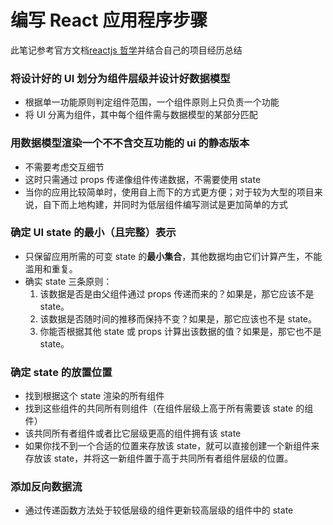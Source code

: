 # 编写 React 应用程序步骤

此笔记参考官方文档[reactjs 哲学](https://zh-hans.reactjs.org/docs/thinking-in-react.html)并结合自己的项目经历总结

### 将设计好的 UI 划分为组件层级并设计好数据模型

- 根据单一功能原则判定组件范围，一个组件原则上只负责一个功能
- 将 UI 分离为组件，其中每个组件需与数据模型的某部分匹配

### 用数据模型渲染一个不不含交互功能的 ui 的静态版本

- 不需要考虑交互细节
- 这时只需通过 props 传递像组件传递数据，不需要使用 state
- 当你的应用比较简单时，使用自上而下的方式更方便；对于较为大型的项目来说，自下而上地构建，并同时为低层组件编写测试是更加简单的方式

### 确定 UI state 的最小（且完整）表示

- 只保留应用所需的可变 state 的**最小集合**，其他数据均由它们计算产生，不能滥用和重复。
- 确实 state 三条原则：
  1.  该数据是否是由父组件通过 props 传递而来的？如果是，那它应该不是 state。
  2.  该数据是否随时间的推移而保持不变？如果是，那它应该也不是 state。
  3.  你能否根据其他 state 或 props 计算出该数据的值？如果是，那它也不是 state。

### 确定 state 的放置位置

- 找到根据这个 state 渲染的所有组件
- 找到这些组件的共同所有则组件（在组件层级上高于所有需要该 state 的组件）
- 该共同所有者组件或者比它层级更高的组件拥有该 state
- 如果你找不到一个合适的位置来存放该 state，就可以直接创建一个新组件来存放该 state，并将这一新组件置于高于共同所有者组件层级的位置。

### 添加反向数据流

- 通过传递函数方法处于较低层级的组件更新较高层级的组件中的 state
